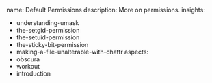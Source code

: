 name: Default Permissions
description: More on permissions.
insights:
  - understanding-umask
  - the-setgid-permission
  - the-setuid-permission
  - the-sticky-bit-permission
  - making-a-file-unalterable-with-chattr
aspects:
  - obscura
  - workout
  - introduction
